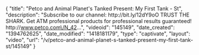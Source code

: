 {
    "title": "Petco and Animal Planet's Tanked Present: My First Tank - St",
    "description": "Subscribe to our channel: http:\/\/bit.ly\/12dY9oO TRUST THE SHARK. Get ATM professional products for professional results guaranteed! http:\/\/www.petco.com\/N_42...",
    "videoid": "145149",
    "date_created": "1394762625",
    "date_modified": "1418181179",
    "type": "captivate",
    "layout": "video",
    "url": "\/v\/petco-and-animal-planet-s-tanked-present-my-first-tank-st\/145149"
}